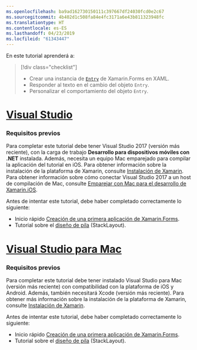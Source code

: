 ```yaml
---
ms.openlocfilehash: ba9ad162730150111c397667df24030fcd0e2c67
ms.sourcegitcommit: 4b402d1c508fa84e4fc3171a6e43b811323948fc
ms.translationtype: HT
ms.contentlocale: es-ES
ms.lasthandoff: 04/23/2019
ms.locfileid: "61343447"
---
```

En este tutorial aprenderá a:

> [!div class="checklist"]
> - Crear una instancia de [`Entry`](xref:Xamarin.Forms.Entry) de Xamarin.Forms en XAML.
> - Responder al texto en el cambio del objeto `Entry`.
> - Personalizar el comportamiento del objeto `Entry`.

# <a name="visual-studiotabvswin"></a>[Visual Studio](#tab/vswin)

### <a name="prerequisites"></a>Requisitos previos

Para completar este tutorial debe tener Visual Studio 2017 (versión más reciente), con la carga de trabajo **Desarrollo para dispositivos móviles con .NET** instalada. Además, necesita un equipo Mac emparejado para compilar la aplicación del tutorial en iOS. Para obtener información sobre la instalación de la plataforma de Xamarin, consulte [Instalación de Xamarin](~/get-started/installation/index.md). Para obtener información sobre cómo conectar Visual Studio 2017 a un host de compilación de Mac, consulte [Emparejar con Mac para el desarrollo de Xamarin.iOS](~/ios/get-started/installation/windows/connecting-to-mac/index.md).

Antes de intentar este tutorial, debe haber completado correctamente lo siguiente:

- Inicio rápido [Creación de una primera aplicación de Xamarin.Forms](~/get-started/first-app/index.md).
- Tutorial sobre el [diseño de pila](~/get-started/tutorials/stacklayout/index.yml) (StackLayout).

# <a name="visual-studio-for-mactabvsmac"></a>[Visual Studio para Mac](#tab/vsmac)

### <a name="prerequisites"></a>Requisitos previos

Para completar este tutorial debe tener instalado Visual Studio para Mac (versión más reciente) con compatibilidad con la plataforma de iOS y Android. Además, también necesitará Xcode (versión más reciente). Para obtener más información sobre la instalación de la plataforma de Xamarin, consulte [Instalación de Xamarin](~/get-started/installation/index.md).

Antes de intentar este tutorial, debe haber completado correctamente lo siguiente:

- Inicio rápido [Creación de una primera aplicación de Xamarin.Forms](~/get-started/first-app/index.md).
- Tutorial sobre el [diseño de pila](~/get-started/tutorials/stacklayout/index.yml) (StackLayout).

